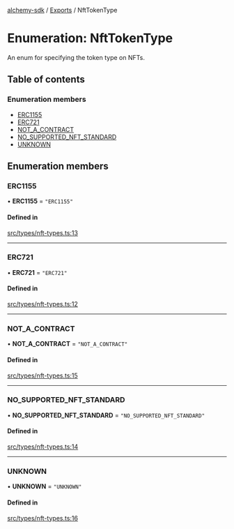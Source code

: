 [alchemy-sdk](../README.md) / [Exports](../modules.md) / NftTokenType

# Enumeration: NftTokenType

An enum for specifying the token type on NFTs.

## Table of contents

### Enumeration members

- [ERC1155](NftTokenType.md#erc1155)
- [ERC721](NftTokenType.md#erc721)
- [NOT\_A\_CONTRACT](NftTokenType.md#not_a_contract)
- [NO\_SUPPORTED\_NFT\_STANDARD](NftTokenType.md#no_supported_nft_standard)
- [UNKNOWN](NftTokenType.md#unknown)

## Enumeration members

### ERC1155

• **ERC1155** = `"ERC1155"`

#### Defined in

[src/types/nft-types.ts:13](https://github.com/alchemyplatform/alchemy-sdk-js/blob/fb68bb4a/src/types/nft-types.ts#L13)

___

### ERC721

• **ERC721** = `"ERC721"`

#### Defined in

[src/types/nft-types.ts:12](https://github.com/alchemyplatform/alchemy-sdk-js/blob/fb68bb4a/src/types/nft-types.ts#L12)

___

### NOT\_A\_CONTRACT

• **NOT\_A\_CONTRACT** = `"NOT_A_CONTRACT"`

#### Defined in

[src/types/nft-types.ts:15](https://github.com/alchemyplatform/alchemy-sdk-js/blob/fb68bb4a/src/types/nft-types.ts#L15)

___

### NO\_SUPPORTED\_NFT\_STANDARD

• **NO\_SUPPORTED\_NFT\_STANDARD** = `"NO_SUPPORTED_NFT_STANDARD"`

#### Defined in

[src/types/nft-types.ts:14](https://github.com/alchemyplatform/alchemy-sdk-js/blob/fb68bb4a/src/types/nft-types.ts#L14)

___

### UNKNOWN

• **UNKNOWN** = `"UNKNOWN"`

#### Defined in

[src/types/nft-types.ts:16](https://github.com/alchemyplatform/alchemy-sdk-js/blob/fb68bb4a/src/types/nft-types.ts#L16)
